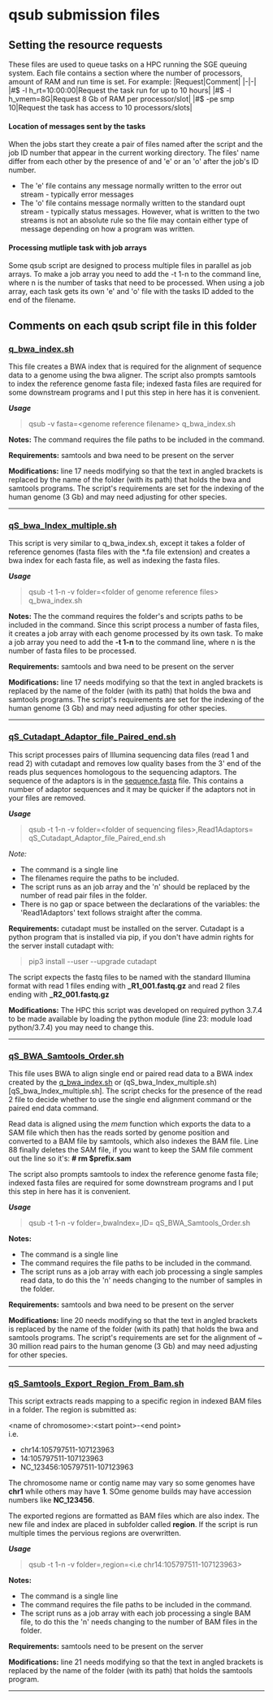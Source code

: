 # qsub submission files
## Setting the resource requests  

These files are used to queue tasks on a HPC running the SGE queuing system. Each file contains a section where the number of processors, amount of RAM and run time is set. 
For example:
|Request|Comment|
|-|-|
|#$ -l h_rt=10:00:00|Request the task run for up to 10 hours|
|#$ -l h_vmem=8G|Request 8 Gb of RAM per processor/slot|
|#$ -pe smp 10|Request the task has access to 10 processors/slots|

#### Location of messages sent by the tasks

When the jobs start they create a pair of files named after the script and the job ID number that appear in the current working directory. The files' name differ from each other by the presence of and 'e' or an 'o' after the job's ID number. 
* The 'e' file contains any message normally written to the error out stream - typically error messages
* The 'o' file contains message normally written to the standard oupt stream - typically status messages.
However, what is written to the two streams is not an absolute rule so the file may contain either type of message depending on how a program was written. 

#### Processing mutliple task with job arrays
Some qsub script are designed to process multiple files in parallel as job arrays. To make a job array you need to add the -t 1-n to the command line, where n is the number of tasks that need to be processed. When using a job array, each task gets its own 'e' and 'o' file with the tasks ID added to the end of the filename. 

## Comments on each qsub script file in this folder

### [q_bwa_index.sh](q_bwa_Index.sh)

This file creates a BWA index that is required for the alignment of sequence data to a genome using the bwa aligner. The script also prompts samtools to index the reference genome fasta file; indexed fasta files are required for some downstream programs and I put this step in here has it is convenient. 

***Usage***

> qsub -v fasta=\<genome reference filename> q_bwa_index.sh

 __Notes:__ The command requires the file paths to be included in the command.

 __Requirements:__ samtools and bwa need to be present on the server

 __Modifications:__ line 17 needs modifying so that the text in angled brackets is replaced by the name of the folder (with its path) that holds the bwa and samtools programs. The script's requirements are set for the indexing of the human genome (3 Gb) and may need adjusting for other species.

<hr />

### [qS_bwa_Index_multiple.sh](qS_bwa_Index_multiple.sh)

This script is very similar to q_bwa_index.sh, except it takes a folder of reference genomes (fasta files with the *.fa file extension) and creates a bwa index for each fasta file, as well as indexing the fasta files.  

***Usage***

> qsub -t 1-n -v folder=\<folder of genome reference files> q_bwa_index.sh

 __Notes:__ The the command requires the folder's and scripts paths to be included in the command. Since this script process a number of fasta files, it creates a job array with each genome processed by its own task. To make a job array you need to add the **-t 1-n** to the command line, where n is the number of fasta files to be processed.

 __Requirements:__ samtools and bwa need to be present on the server

 __Modifications:__ line 17 needs modifying so that the text in angled brackets is replaced by the name of the folder (with its path) that holds the bwa and samtools programs. The script's requirements are set for the indexing of the human genome (3 Gb) and may need adjusting for other species.

<hr />

 ### [qS_Cutadapt_Adaptor_file_Paired_end.sh](qS_Cutadapt_Adaptor_file_Paired_end.sh)

 This script processes pairs of Illumina sequencing data files (read 1 and read 2) with cutadapt and removes low quality bases from the 3' end of the reads plus sequences homologous to the sequencing adaptors. The sequence of the adaptors is in the [sequence.fasta](sequence.fasta) file. This contains a number of adaptor sequences and it may be quicker if the adaptors not in your files are removed.

 ***Usage***

> qsub -t 1-n -v folder=\<folder of sequencing files>,Read1Adaptors=<fasta file of adaptors> qS_Cutadapt_Adaptor_file_Paired_end.sh

*Note:* 
- The command is a single line   
- The filenames require the paths to be included.   
- The script runs as an job array and the 'n' should be replaced by the number of read pair files in the folder.
- There is no gap or space between the declarations of the variables: the 'Read1Adaptors' text follows straight after the comma. 


 __Requirements:__ cutadapt must be installed on the server. Cutadapt is a python program that is installed via pip, if you don't have admin rights for the server install cutadapt with:  

 > pip3 install --user --upgrade cutadapt

 The script expects the fastq files to be named with the standard Illumina format with read 1 files ending with **_R1_001.fastq.gz** and read 2 files ending with **_R2_001.fastq.gz**

 __Modifications:__ The HPC this script was developed on required python 3.7.4 to be made available by loading the python module (line 23: module load python/3.7.4) you may need to change this.

 <hr />

### [qS_BWA_Samtools_Order.sh](qS_BWA_Samtools_Order.sh)

This file uses BWA to align single end or paired read data to a BWA index created by the [q_bwa_index.sh](q_bwa_Index.sh) or (qS_bwa_Index_multiple.sh)[qS_bwa_Index_multiple.sh]. The script checks for the presence of the read 2 file to decide whether to use the single end alignment command or the paired end data command. 

Read data is aligned using the *mem* function which exports the data to a SAM file which then has the reads sorted by genome position and converted to a BAM file by samtools, which also indexes the BAM file. Line 88 finally deletes the SAM file, if you want to keep the SAM file comment out the line so it's: **# rm $prefix.sam**

The script also prompts samtools to index the reference genome fasta file; indexed fasta files are required for some downstream programs and I put this step in here has it is convenient. 

***Usage***

> qsub -t 1-n -v folder=<folder of fastq.gz files>,bwaIndex=<location of BWA index>,ID=<identifier> qS_BWA_Samtools_Order.sh

 __Notes:__ 
 - The command is a single line
 - The command requires the file paths to be included in the command.
 - The script runs as a job array with each job processing a single samples read data, to do this the 'n' needs changing to the number of samples in the folder.

 __Requirements:__ samtools and bwa need to be present on the server

 __Modifications:__ line 20 needs modifying so that the text in angled brackets is replaced by the name of the folder (with its path) that holds the bwa and samtools programs. The script's requirements are set for the alignment of ~ 30 million read pairs to the human genome (3 Gb) and may need adjusting for other species.

<hr />

### [qS_Samtools_Export_Region_From_Bam.sh](qS_Samtools_Export_Region_From_Bam.sh)

This script extracts reads mapping to a specific region in indexed BAM files in a folder. The region is submitted as:

 \<name of chromosome>:\<start point>-\<end point>  
i.e. 
- chr14:105797511-107123963
- 14:105797511-107123963
- NC_123456:105797511-107123963

The chromosome name or contig name may vary so some genomes have **chr1** while others may have **1**. SOme genome builds may have accession numbers like **NC_123456**.

The exported regions are formatted as BAM files which are also index. The new file and index are placed in subfolder called **region**. If the script is run multiple times the pervious regions are overwritten.

***Usage***

> qsub -t 1-n -v folder=<folder of Bam files>,region=<i.e chr14:105797511-107123963>

 __Notes:__ 
  - The command is a single line
 - The command requires the file paths to be included in the command.
 - The script runs as a job array with each job processing a single BAM file, to do this the 'n' needs changing to the number of BAM files in the folder.

 __Requirements:__ samtools need to be present on the server

 __Modifications:__ line 21 needs modifying so that the text in angled brackets is replaced by the name of the folder (with its path) that holds the samtools program. 

<hr />
